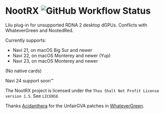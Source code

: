 # NootRX ![GitHub Workflow Status](https://img.shields.io/github/actions/workflow/status/ChefKissInc/NootRX/main.yml?branch=master&logo=github&style=for-the-badge)

Lilu plug-in for unsupported RDNA 2 desktop dGPUs. Conflicts with WhateverGreen and NootedRed.

Currently supports:

- Navi 21, on macOS Big Sur and newer
- Navi 22, on macOS Monterey and newer (Yup)
- Navi 23, on macOS Monterey and newer

(No native cards)

Navi 24 support soon™

The NootRX project is licensed under the `Thou Shalt Not Profit License version 1.5`. See `LICENSE`

Thanks [Acidanthera](https://github.com/Acidanthera) for the UnfairGVA patches in [WhateverGreen](https://github.com/Acidanthera/WhateverGreen).
